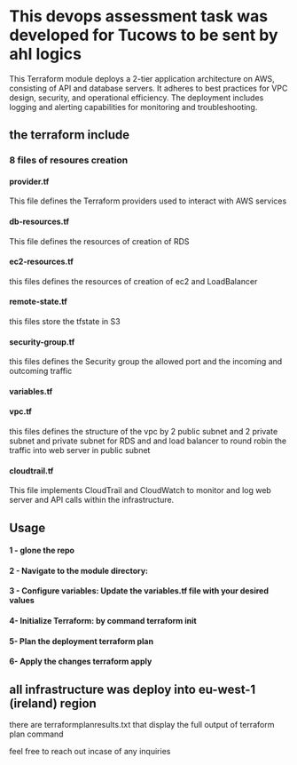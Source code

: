 # This devops assessment task  was developed for Tucows to be sent by ahl logics
  This Terraform module deploys a 2-tier application architecture on AWS, consisting of API and database servers. It adheres to best practices for VPC design, security, and operational efficiency. The deployment includes logging and alerting capabilities for monitoring and troubleshooting.

## the terraform include 
### 8 files of resoures creation 

#### provider.tf
This file defines the Terraform providers used to interact with AWS services
#### db-resources.tf
This file defines the resources of creation of RDS 
#### ec2-resources.tf
this files defines the resources of creation of ec2 and LoadBalancer
#### remote-state.tf
this files store the tfstate in S3
#### security-group.tf
this files defines the Security group the allowed port and the incoming and outcoming traffic
#### variables.tf
#### vpc.tf
this files defines the structure of the vpc by 2 public subnet and 2 private subnet and private subnet for RDS and and load balancer to round robin the traffic into web server in public subnet 
#### cloudtrail.tf
This file implements CloudTrail and CloudWatch to monitor and log web server and API calls within the infrastructure.


  ## Usage
####  1 - glone the repo 
####  2 -  Navigate to the module directory:
####  3 -  Configure variables: Update the variables.tf file with your desired values
####  4-   Initialize Terraform: by command terraform init 
####  5-   Plan the deployment terraform plan 
####  6-   Apply the changes  terraform apply

## all infrastructure was deploy into eu-west-1 (ireland) region  
there are terraformplanresults.txt that display the full output of terraform plan command 

 feel free to reach out incase of any inquiries 
 


